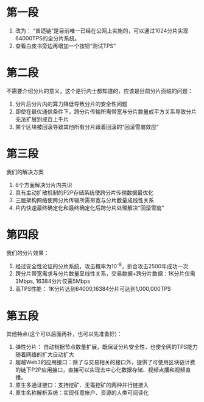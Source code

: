 # 第一段
 1. 改为： “普适链”是目前唯一已经在公网上实施的，可以通过1024分片实现64000TPS的全分片系统。
 2. 查看白皮书旁边再增加一个按钮“测试TPS”

# 第二段
不需要介绍分片的意义，这个是行内士都知道的，应该是目前分片面临的问题：
1. 分片后分片内的算力降低导致分片的安全性问题
2. 即使在最优通信条件下，跨分片传输所需带宽与分片数量成平方关系导致分片无法扩展到成百上千片
3. 某个区块被回滚导致其他所有分片跟着回滚的“回滚雪崩效应”

# 第三段
我们的解决方案
1. 6个方面解决分片内共识
2. 具有主动扩散机制的P2P存储系统使跨分片传输数据最优化
3. 三层架构网络使跨分片传输所需带宽与分片数量成线性关系
4. 片内快速最终确定化和最终确定化后跨分片处理解决“回滚雪崩”

# 第四段
我们的分片效果：
1. 经过安全性论证的分片系统，攻击概率为10<sup>-8</sup>，折合攻击2500年成功一次
2. 跨分片带宽需求与分片数量呈线性关系，交易数据+跨分片数据：1K分片仅需3Mbps, 16384分片仅需5Mbps 
3. 高TPS性能： 1K分片达到64000,16384分片可达到1,000,000TPS

# 第五段
其他特点(这个可以后面再补，也可以先准备好)：
1. 弹性分片： 自动根据节点数量扩展，既保证分片安全性，也使全网的TPS能力随着网络的扩大自动扩大
2. 超越Web3的应用接口：除了与交易相关的接口外，提供了可使用区块链计费的链下P2P应用接口，直接可以实现去中心化数据存储、视频点播和视频直播。
3. 原生多通证接口：支持挖矿、无需挖矿的两种并行链接入
4. 原生名称解析系统：实现任意帐户、资源的人类可阅读化